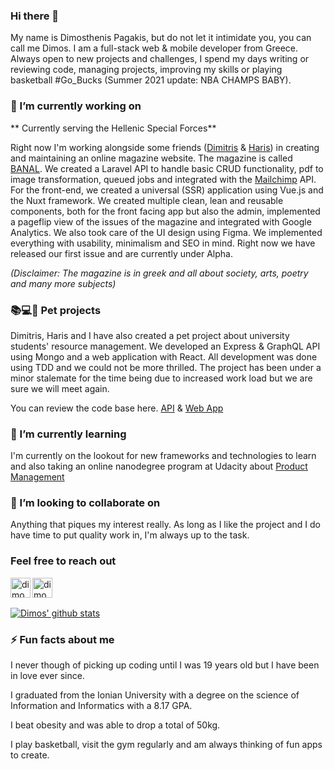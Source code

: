 ### Hi there 👋
My name is Dimosthenis Pagakis, but do not let it intimidate you, you can call me Dimos. I am a full-stack web & mobile developer from Greece. Always open to new projects and challenges, I spend my days writing or reviewing code, managing projects, improving my skills or playing basketball #Go_Bucks (Summer 2021 update: NBA CHAMPS BABY).

### 🔭 I’m currently working on
** Currently serving the Hellenic Special Forces**

Right now I'm working alongside some friends ([Dimitris](https://github.com/Dimitris-Provatas) & [Haris](https://github.com/hariskor)) in creating and maintaining an online magazine website. The magazine is called [BANAL](https://banalmagazine.gr). We created a Laravel API to handle basic CRUD functionality, pdf to image transformation, queued jobs and integrated with the [Mailchimp](https://mailchimp.com/) API. For the front-end, we created a universal (SSR) application using Vue.js and the Nuxt framework. We created multiple clean, lean and reusable components, both for the front facing app but also the admin, implemented a pageflip view of the issues of the magazine and integrated with Google Analytics. We also took care of the UI design using Figma. We implemented everything with usability, minimalism and SEO in mind. Right now we have released our first issue and are currently under Alpha.

_(Disclaimer: The magazine is in greek and all about society, arts, poetry and many more subjects)_

### 📚💻🎒 Pet projects
Dimitris, Haris and I have also created a pet project about university students' resource management. We developed an Express & GraphQL API using Mongo and a web application with React. All development was done using TDD and we could not be more thrilled. The project has been under a minor stalemate for the time being due to increased work load but we are sure we will meet again.

You can review the code base here. [API](https://github.com/BenSheep/API) & [Web App](https://github.com/BenSheep/Client)

### 🌱 I’m currently learning
I'm currently on the lookout for new frameworks and technologies to learn and also taking an online nanodegree program at Udacity about [Product Management](https://www.udacity.com/course/product-manager-nanodegree--nd036)

 ### 👯 I’m looking to collaborate on
 Anything that piques my interest really. As long as I like the project and I do have time to put quality work in, I'm always up to the task.
 
 ### Feel free to reach out
 [<img align="left" alt="dimosthenis-pagakis" width="32px" src="https://cdn.jsdelivr.net/npm/simple-icons@v3/icons/linkedin.svg" target="_blank" />](https://www.linkedin.com/in/dimosthenis-pagakis/)
[<img align="left" alt="dimosthenis__pagakis" width="32px" src="https://cdn.jsdelivr.net/npm/simple-icons@v3/icons/instagram.svg" target="_blank" />](https://www.instagram.com/dimosthenis__pagakis/)

<br/><br/>
 
  [![Dimos' github stats](https://github-readme-stats.vercel.app/api?username=DimosPagakis)](https://github.com/anuraghazra/github-readme-stats&show_icons=true&theme=dark)

### ⚡ Fun facts about me
I never though of picking up coding until I was 19 years old but I have been in love ever since.

I graduated from the Ionian University with a degree on the science of Information and Informatics with a 8.17 GPA.

I beat obesity and was able to drop a total of 50kg.

I play basketball, visit the gym regularly and am always thinking of fun apps to create.

